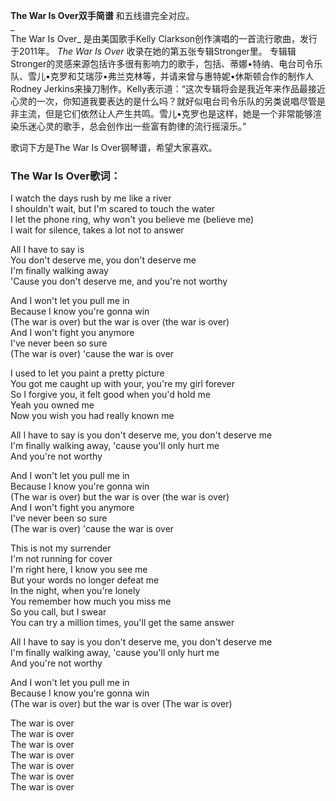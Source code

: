 

**The War Is Over双手简谱** 和五线谱完全对应。  
_  
The War Is Over_ 是由美国歌手Kelly Clarkson创作演唱的一首流行歌曲，发行于2011年。 _The War Is Over_
收录在她的第五张专辑Stronger里。
专辑辑Stronger的灵感来源包括许多很有影响力的歌手，包括、蒂娜•特纳、电台司令乐队、雪儿•克罗和艾瑞莎•弗兰克林等，并请来曾与惠特妮•休斯顿合作的制作人Rodney
Jerkins来操刀制作。Kelly表示道：“这次专辑将会是我近年来作品最接近心灵的一次，你知道我要表达的是什么吗？就好似电台司令乐队的另类说唱尽管是非主流，但是它们依然让人产生共鸣。雪儿•克罗也是这样，她是一个非常能够渲染乐迷心灵的歌手，总会创作出一些富有韵律的流行摇滚乐。”  
  
歌词下方是The War Is Over钢琴谱，希望大家喜欢。

### The War Is Over歌词：

I watch the days rush by me like a river  
I shouldn't wait, but I'm scared to touch the water  
I let the phone ring, why won't you believe me (believe me)  
I wait for silence, takes a lot not to answer

All I have to say is  
You don't deserve me, you don't deserve me  
I'm finally walking away  
'Cause you don't deserve me, and you're not worthy

And I won't let you pull me in  
Because I know you're gonna win  
(The war is over) but the war is over (the war is over)  
And I won't fight you anymore  
I've never been so sure  
(The war is over) 'cause the war is over

I used to let you paint a pretty picture  
You got me caught up with your, you're my girl forever  
So I forgive you, it felt good when you'd hold me  
Yeah you owned me  
Now you wish you had really known me

All I have to say is you don't deserve me, you don't deserve me  
I'm finally walking away, 'cause you'll only hurt me  
And you're not worthy

And I won't let you pull me in  
Because I know you're gonna win  
(The war is over) but the war is over (the war is over)  
And I won't fight you anymore  
I've never been so sure  
(The war is over) 'cause the war is over

This is not my surrender  
I'm not running for cover  
I'm right here, I know you see me  
But your words no longer defeat me  
In the night, when you're lonely  
You remember how much you miss me  
So you call, but I swear  
You can try a million times, you'll get the same answer

All I have to say is you don't deserve me, you don't deserve me  
I'm finally walking away, 'cause you'll only hurt me  
And you're not worthy

And I won't let you pull me in  
Because I know you're gonna win  
(The war is over) but the war is over (The war is over)

The war is over  
The war is over  
The war is over  
The war is over  
The war is over  
The war is over  
The war is over


